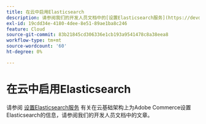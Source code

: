 ```yaml
---
title: 在云中启用Elasticsearch
description: 请参阅我们的开发人员文档中的[设置Elasticsearch服务](https://devdocs.magento.com/guides/v2.3/cloud/project/project-conf-files_services-elastic.html#elasticsearch-software-compatibility)文章，了解有关在云基础架构上设置Adobe CommerceElasticsearch的信息。
exl-id: 19cdd34e-4180-4dee-8e51-89ae1ba8c246
feature: Cloud
source-git-commit: 83b21845cd306336e1cb193a9541478c8a38eea8
workflow-type: tm+mt
source-wordcount: '60'
ht-degree: 0%

---
```


# 在云中启用Elasticsearch

请参阅 [设置Elasticsearch服务](https://devdocs.magento.com/guides/v2.3/cloud/project/project-conf-files_services-elastic.html#elasticsearch-software-compatibility) 有关在云基础架构上为Adobe Commerce设置Elasticsearch的信息，请参阅我们的开发人员文档中的文章。

